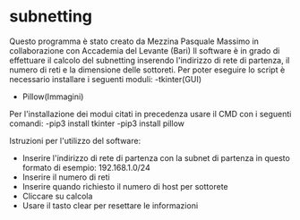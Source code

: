 # subnetting
Questo programma è stato creato da Mezzina Pasquale Massimo in collaborazione con Accademia del Levante (Bari)
Il software è in grado di effettuare il calcolo del subnetting inserendo l'indirizzo di rete di partenza, il numero di reti e la dimensione delle sottoreti. 
Per poter eseguire lo script è necessario installare i seguenti moduli:
 -tkinter(GUI) 
 - Pillow(Immagini)

Per l'installazione dei modui citati in precedenza usare il CMD con i seguenti comandi:
-pip3 install tkinter
-pip3 install pillow

Istruzioni per l'utilizzo del software:
- Inserire l'indirizzo di rete di partenza con la subnet di partenza in questo formato di esempio: 192.168.1.0/24
- Inserire il numero di reti
- Inserire quando richiesto il numero di host per sottorete
- Cliccare su calcola
- Usare il tasto clear per resettare le informazioni 

